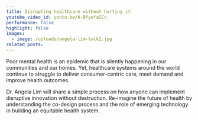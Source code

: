 ```yaml
---
title: Disrupting healthcare without hurting it
youtube_video_id: youtu.be/A-BfyofaICc
performance: false
highlight: false
images:
  - image: /uploads/angela-lim-talk1.jpg
related_posts:
---
```


Poor mental health is an epidemic that is silently happening in our communities and our homes. Yet, healthcare systems around the world continue to struggle to deliver consumer-centric care, meet demand and improve health outcomes.

Dr. Angela Lim will share a simple process on how anyone can implement disruptive innovation without destruction. Re-imagine the future of health by understanding the co-design process and the role of emerging technology in building an equitable health system.